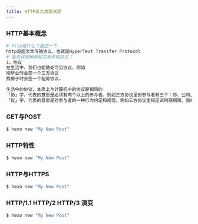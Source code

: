 ```yaml
---
title: HTTP五大类面试题
---
```


### HTTP基本概念

``` bash
# http是什么？描述一下
http是超文本传输协议，也就是HyperText Transfer Protocol
# 能否详细解释超文本传输协议？
1。协议
在生活中，我们也能随处可见协议，例如
刚毕业时会签一个三方协议
找房子时会签一个租房协议。

生活中的协议，本质上与计算机中的协议是相同的
「协」字，代表的意思是必须有两个以上的参与者。例如三方协议里的参与者有三个：你、公司、学校三个；租房协议里的参与者有两个：你和房东。
「仪」字，代表的意思是对参与者的一种行为约定和规范。例如三方协议里规定试用期期限、毁约金等；租房协议里规定租期期限、每月租金金额、违约如何处理等。

```
### GET与POST

``` bash
$ hexo new "My New Post"
```
### HTTP特性

``` bash
$ hexo new "My New Post"
```
### HTTP与HTTPS

``` bash
$ hexo new "My New Post"
```
### HTTP/1.1 HTTP/2 HTTP/3 演变

``` bash
$ hexo new "My New Post"
```
